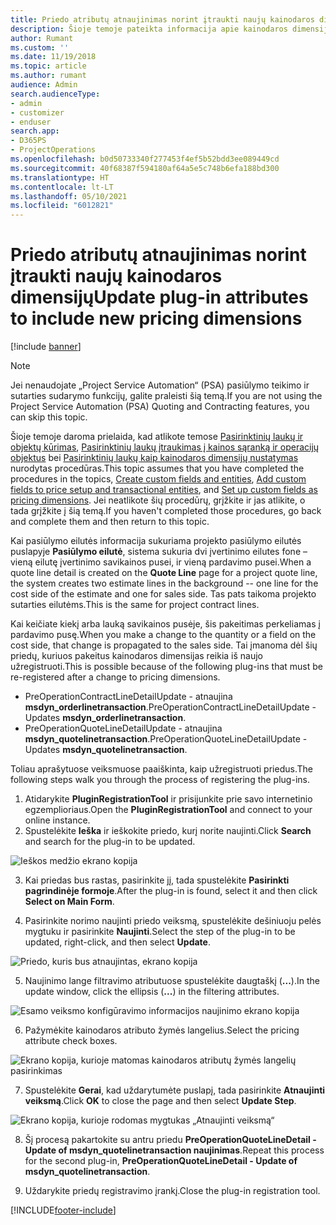 ```yaml
---
title: Priedo atributų atnaujinimas norint įtraukti naujų kainodaros dimensijų
description: Šioje temoje pateikta informacija apie kainodaros dimensijų priedo atributų atnaujinimą.
author: Rumant
ms.custom: ''
ms.date: 11/19/2018
ms.topic: article
ms.author: rumant
audience: Admin
search.audienceType:
- admin
- customizer
- enduser
search.app:
- D365PS
- ProjectOperations
ms.openlocfilehash: b0d50733340f277453f4ef5b52bdd3ee089449cd
ms.sourcegitcommit: 40f68387f594180af64a5e5c748b6efa188bd300
ms.translationtype: HT
ms.contentlocale: lt-LT
ms.lasthandoff: 05/10/2021
ms.locfileid: "6012821"
---
```

# <a name="update-plug-in-attributes-to-include-new-pricing-dimensions"></a><span data-ttu-id="e0ba3-103">Priedo atributų atnaujinimas norint įtraukti naujų kainodaros dimensijų</span><span class="sxs-lookup"><span data-stu-id="e0ba3-103">Update plug-in attributes to include new pricing dimensions</span></span>

[!include [banner](../includes/psa-now-project-operations.md)]

> [!NOTE]
> <span data-ttu-id="e0ba3-104">Jei nenaudojate „Project Service Automation“ (PSA) pasiūlymo teikimo ir sutarties sudarymo funkcijų, galite praleisti šią temą.</span><span class="sxs-lookup"><span data-stu-id="e0ba3-104">If you are not using the Project Service Automation (PSA) Quoting and Contracting features, you can skip this topic.</span></span>

<span data-ttu-id="e0ba3-105">Šioje temoje daroma prielaida, kad atlikote temose [Pasirinktinių laukų ir objektų kūrimas](create-custom-fields-entities.md), [Pasirinktinių laukų įtraukimas į kainos sąranką ir operacijų objektus](field-references.md) bei [Pasirinktinių laukų kaip kainodaros dimensijų nustatymas](set-up-pricing-dimensions.md) nurodytas procedūras.</span><span class="sxs-lookup"><span data-stu-id="e0ba3-105">This topic assumes that you have completed the procedures in the topics, [Create custom fields and entities](create-custom-fields-entities.md), [Add custom fields to price setup and transactional entities](field-references.md), and [Set up custom fields as pricing dimensions](set-up-pricing-dimensions.md).</span></span> <span data-ttu-id="e0ba3-106">Jei neatlikote šių procedūrų, grįžkite ir jas atlikite, o tada grįžkite į šią temą.</span><span class="sxs-lookup"><span data-stu-id="e0ba3-106">If you haven't completed those procedures, go back and complete them and then return to this topic.</span></span>

<span data-ttu-id="e0ba3-107">Kai pasiūlymo eilutės informacija sukuriama projekto pasiūlymo eilutės puslapyje **Pasiūlymo eilutė**, sistema sukuria dvi įvertinimo eilutes fone – vieną eilutę įvertinimo savikainos pusei, ir vieną pardavimo pusei.</span><span class="sxs-lookup"><span data-stu-id="e0ba3-107">When a quote line detail is created on the **Quote Line** page for a project quote line, the system creates two estimate lines in the background -- one line for the cost side of the estimate and one for sales side.</span></span> <span data-ttu-id="e0ba3-108">Tas pats taikoma projekto sutarties eilutėms.</span><span class="sxs-lookup"><span data-stu-id="e0ba3-108">This is the same  for project contract lines.</span></span>

<span data-ttu-id="e0ba3-109">Kai keičiate kiekį arba lauką savikainos pusėje, šis pakeitimas perkeliamas į pardavimo pusę.</span><span class="sxs-lookup"><span data-stu-id="e0ba3-109">When you make a change to the quantity or a field on the cost side, that change is propagated to the sales side.</span></span> <span data-ttu-id="e0ba3-110">Tai įmanoma dėl šių priedų, kuriuos pakeitus kainodaros dimensijas reikia iš naujo užregistruoti.</span><span class="sxs-lookup"><span data-stu-id="e0ba3-110">This is possible because of the following plug-ins that must be re-registered after a change to pricing dimensions.</span></span>

- <span data-ttu-id="e0ba3-111">PreOperationContractLineDetailUpdate - atnaujina **msdyn_orderlinetransaction**.</span><span class="sxs-lookup"><span data-stu-id="e0ba3-111">PreOperationContractLineDetailUpdate - Updates **msdyn_orderlinetransaction**.</span></span>
- <span data-ttu-id="e0ba3-112">PreOperationQuoteLineDetailUpdate - atnaujina **msdyn_quotelinetransaction**.</span><span class="sxs-lookup"><span data-stu-id="e0ba3-112">PreOperationQuoteLineDetailUpdate - Updates **msdyn_quotelinetransaction**.</span></span>

<span data-ttu-id="e0ba3-113">Toliau aprašytuose veiksmuose paaiškinta, kaip užregistruoti priedus.</span><span class="sxs-lookup"><span data-stu-id="e0ba3-113">The following steps walk you through the process of registering the plug-ins.</span></span>

1. <span data-ttu-id="e0ba3-114">Atidarykite **PluginRegistrationTool** ir prisijunkite prie savo internetinio egzemplioriaus.</span><span class="sxs-lookup"><span data-stu-id="e0ba3-114">Open the **PluginRegistrationTool** and connect to your online instance.</span></span>
2. <span data-ttu-id="e0ba3-115">Spustelėkite **Ieška** ir ieškokite priedo, kurį norite naujinti.</span><span class="sxs-lookup"><span data-stu-id="e0ba3-115">Click **Search** and search for the plug-in to be updated.</span></span>

 ![Ieškos medžio ekrano kopija](media/PRT-1.png)

3. <span data-ttu-id="e0ba3-117">Kai priedas bus rastas, pasirinkite jį, tada spustelėkite **Pasirinkti pagrindinėje formoje**.</span><span class="sxs-lookup"><span data-stu-id="e0ba3-117">After the plug-in is found, select it and then click **Select on Main Form**.</span></span>

4. <span data-ttu-id="e0ba3-118">Pasirinkite norimo naujinti priedo veiksmą, spustelėkite dešiniuoju pelės mygtuku ir pasirinkite **Naujinti**.</span><span class="sxs-lookup"><span data-stu-id="e0ba3-118">Select the step of the plug-in to be updated, right-click, and then select **Update**.</span></span>

 ![Priedo, kuris bus atnaujintas, ekrano kopija](media/PRT-2.png)
 
5. <span data-ttu-id="e0ba3-120">Naujinimo lange filtravimo atributuose spustelėkite daugtaškį (**...**).</span><span class="sxs-lookup"><span data-stu-id="e0ba3-120">In the update window, click the ellipsis (**...**) in the filtering attributes.</span></span>

 ![Esamo veiksmo konfigūravimo informacijos naujinimo ekrano kopija](media/PRT-3.png)
 
6. <span data-ttu-id="e0ba3-122">Pažymėkite kainodaros atributo žymės langelius.</span><span class="sxs-lookup"><span data-stu-id="e0ba3-122">Select the pricing attribute check boxes.</span></span>

 ![Ekrano kopija, kurioje matomas kainodaros atributų žymės langelių pasirinkimas](media/PRT-4.png)

7. <span data-ttu-id="e0ba3-124">Spustelėkite **Gerai**, kad uždarytumėte puslapį, tada pasirinkite **Atnaujinti veiksmą**.</span><span class="sxs-lookup"><span data-stu-id="e0ba3-124">Click **OK** to close the page and then select **Update Step**.</span></span>

 ![Ekrano kopija, kurioje rodomas mygtukas „Atnaujinti veiksmą“](media/PRT-5.png)
 
8. <span data-ttu-id="e0ba3-126">Šį procesą pakartokite su antru priedu **PreOperationQuoteLineDetail - Update of msdyn_quotelinetransaction naujinimas**.</span><span class="sxs-lookup"><span data-stu-id="e0ba3-126">Repeat this process for the second plug-in, **PreOperationQuoteLineDetail - Update of msdyn_quotelinetransaction**.</span></span>

9. <span data-ttu-id="e0ba3-127">Uždarykite priedų registravimo įrankį.</span><span class="sxs-lookup"><span data-stu-id="e0ba3-127">Close the plug-in registration tool.</span></span>



[!INCLUDE[footer-include](../includes/footer-banner.md)]